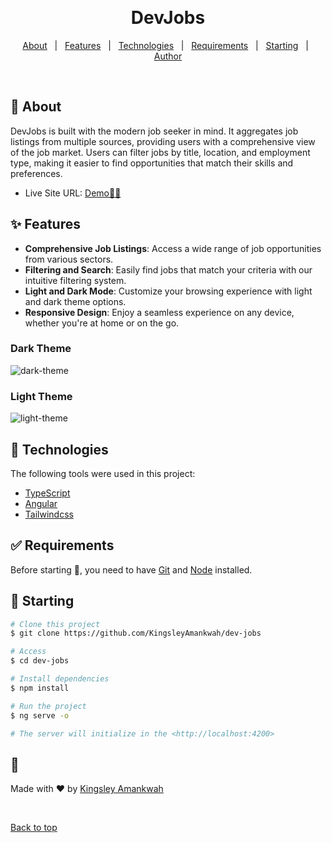 <div align="center" id="top">

&#xa0;

</div>

<h1 align="center">DevJobs</h1>

<p align="center">
  <a href="#dart-about">About</a> &#xa0; | &#xa0; 
  <a href="#sparkles-features">Features</a> &#xa0; | &#xa0;
  <a href="#rocket-technologies">Technologies</a> &#xa0; | &#xa0;
  <a href="#white_check_mark-requirements">Requirements</a> &#xa0; | &#xa0;
  <a href="#checkered_flag-starting">Starting</a> &#xa0; | &#xa0;
  <a href="https://github.com/KingsleyAmankwah" target="_blank">Author</a>
</p>

<br>

## :dart: About

DevJobs is built with the modern job seeker in mind. It aggregates job listings from multiple sources, providing users with a comprehensive view of the job market. Users can filter jobs by title, location, and employment type, making it easier to find opportunities that match their skills and preferences.

- Live Site URL: <a href="https://dev-jobs-theta.vercel.app/" target="_blank">Demo🚀🔥</a>

## :sparkles: Features

- **Comprehensive Job Listings**: Access a wide range of job opportunities from various sectors.
- **Filtering and Search**: Easily find jobs that match your criteria with our intuitive filtering system.
- **Light and Dark Mode**: Customize your browsing experience with light and dark theme options.
- **Responsive Design**: Enjoy a seamless experience on any device, whether you're at home or on the go.

### Dark Theme

![dark-theme](https://github.com/KingsleyAmankwah/countries-app/assets/64941442/7a4160aa-cf6a-430a-8b2b-f976215dc875)

### Light Theme

![light-theme](https://github.com/KingsleyAmankwah/countries-app/assets/64941442/a4aef289-8d3d-4bcf-8c31-6382920609bd)

## :rocket: Technologies

The following tools were used in this project:

- [TypeScript](https://www.typescriptlang.org/)
- [Angular](https://angular.dev/)
- [Tailwindcss](https://tailwindcss.com/docs/installation)

## :white_check_mark: Requirements

Before starting :checkered_flag:, you need to have [Git](https://git-scm.com) and [Node](https://nodejs.org/en/) installed.

## :checkered_flag: Starting

```bash
# Clone this project
$ git clone https://github.com/KingsleyAmankwah/dev-jobs

# Access
$ cd dev-jobs

# Install dependencies
$ npm install

# Run the project
$ ng serve -o

# The server will initialize in the <http://localhost:4200>
```

## :memo:

Made with :heart: by <a href="https://github.com/KingsleyAmanwkah" target="_blank">Kingsley Amankwah</a>

&#xa0;

<a href="#top">Back to top</a>
